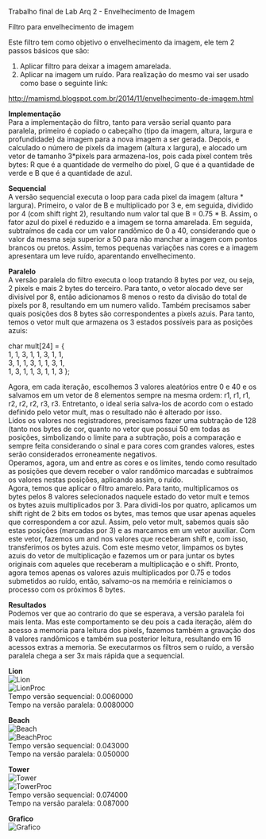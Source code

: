 Trabalho final de Lab Arq 2 - Envelhecimento de Imagem

Filtro para envelhecimento de imagem

Este filtro tem como objetivo o envelhecimento da imagem, ele tem 2 passos básicos que são:

1) Aplicar filtro para deixar a imagem amarelada. <br>
2) Aplicar na imagem um ruído.
Para realização do mesmo vai ser usado como base o seguinte link:

http://mamismd.blogspot.com.br/2014/11/envelhecimento-de-imagem.html

<b>Implementação</b><br>
Para a implementação do filtro, tanto para versão serial quanto para paralela, primeiro é copiado o cabeçalho (tipo da imagem, altura, largura e profundidade) da imagem para a nova imagem a ser gerada. Depois, e calculado o número de pixels da imagem (altura x largura), e alocado um vetor de tamanho 3*pixels para armazena-los, pois cada pixel contem três bytes: R que é a quantidade de vermelho do pixel, G que é a quantidade de verde e B que é a quantidade de azul. 
 
<b>Sequencial</b><br>
A versão sequencial executa o loop para cada pixel da imagem (altura * largura). Primeiro, o valor de B e multiplicado por 3 e, em seguida, dividido por 4 (com shift right 2), resultando num valor tal que B = 0.75 * B. Assim, o fator azul do pixel é reduzido e a imagem se torna amarelada. Em seguida, subtraímos de cada cor um valor randômico de 0 a 40, considerando que o valor da mesma seja superior a 50 para não manchar a imagem com pontos brancos ou pretos. Assim, temos pequenas variações nas cores e a imagem apresentara um leve ruído, aparentando envelhecimento. 
 
<b>Paralelo</b><br>
A versão paralela do filtro executa o loop tratando 8 bytes por vez, ou seja, 2 pixels e mais 2 bytes do terceiro. Para tanto, o vetor alocado deve ser divisível por 8, então adicionamos 8 menos o resto da divisão do total de pixels por 8, resultando em um numero valido. Também precisamos saber quais posições dos 8 bytes são correspondentes a pixels azuis. Para tanto, temos o vetor mult que armazena os 3 estados possíveis para as posições azuis: <br>
>
char mult[24] = {  <br>
                    1, 1, 3, 1, 1, 3, 1, 1, <br>
                    3, 1, 1, 3, 1, 1, 3, 1, <br>
                    1, 3, 1, 1, 3, 1, 1, 3 };
>

<p>Agora, em cada iteração, escolhemos 3 valores aleatórios entre 0 e 40 e os salvamos em um vetor de 8 elementos sempre na mesma ordem: r1, r1, r1, r2, r2, r2, r3, r3. Entretanto, o ideal seria salva-los de acordo com o estado definido pelo vetor mult, mas o resultado não é alterado por isso.<br>
Lidos os valores nos registradores, precisamos fazer uma subtração de 128 (tanto nos bytes de cor, quanto no vetor que possui 50 em todas as posições, simbolizando o limite para a subtração, pois a comparação e sempre feita considerando o sinal e para cores com grandes valores, estes serão considerados erroneamente negativos. <br>
Operamos, agora, um and entre as cores e os limites, tendo como resultado as posições que devem receber o valor randômico marcadas e subtraímos os valores nestas posições, aplicando assim, o ruído. <br>
Agora, temos que aplicar o filtro amarelo. Para tanto, multiplicamos os bytes pelos 8 valores selecionados naquele estado do vetor mult e temos os bytes azuis multiplicados por 3. Para dividi-los por quatro, aplicamos um shift right de 2 bits em todos os bytes, mas temos que usar apenas aqueles que correspondem a cor azul. Assim, pelo vetor mult, sabemos quais são estas posições (marcadas por 3) e as marcamos em um vetor auxiliar. Com este vetor, fazemos um and nos valores que receberam shift e, com isso, transferimos os bytes azuis. Com este mesmo vetor, limpamos os bytes azuis do vetor de multiplicação e fazemos um or para juntar os bytes originais com aqueles que receberam a multiplicação e o shift. Pronto, agora temos apenas os valores azuis multiplicados por 0.75 e todos submetidos ao ruído, então, salvamo-os na memória e reiniciamos o processo com os próximos 8 bytes. <br>
 
<b>Resultados</b><br>
Podemos ver que ao contrario do que se esperava, a versão paralela foi mais lenta. Mas este comportamento se deu pois a cada iteração, além do acesso a memoria para leitura dos pixels, fazemos também a gravação dos 8 valores randômicos e também sua posterior leitura, resultando em 16 acessos extras a memoria. Se executarmos os filtros sem o ruído, a versão paralela chega a ser 3x mais rápida que a sequencial. <br>

<b>Lion</b><br> 
![Lion](http://i.imgur.com/kIOC3Up.png)<br>
![LionProc](http://i.imgur.com/o96cbqi.png)<br>
Tempo versão sequencial: 0.0060000 <br>
Tempo na versão paralela: 0.0080000 <br>
 
<b>Beach</b><br>
![Beach](http://i.imgur.com/NJmmGtq.jpg)<br>
![BeachProc](http://i.imgur.com/XYwgNU5.jpg)<br>
Tempo versão sequencial: 0.043000 <br>
Tempo na versão paralela: 0.050000 <br>
 
<b>Tower</b><br>
![Tower](http://i.imgur.com/ipoFTIx.jpg)<br>
![TowerProc](http://i.imgur.com/5URrY4F.jpg)<br>
Tempo versão sequencial: 0.074000 <br>
Tempo na versão paralela: 0.087000 <br>
 
<b>Grafico</b><br>
![Grafico](http://i.imgur.com/U0gZFqj.png)

